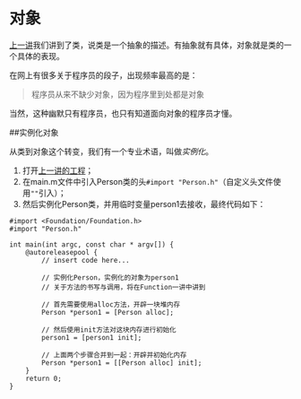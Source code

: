 # 对象

[上一讲](./class.md)我们讲到了类，说类是一个抽象的描述。有抽象就有具体，对象就是类的一个具体的表现。

在网上有很多关于程序员的段子，出现频率最高的是：

> 程序员从来不缺少对象，因为程序里到处都是对象

当然，这种幽默只有程序员，也只有知道面向对象的程序员才懂。

##实例化对象

从类到对象这个转变，我们有一个专业术语，叫做*实例化*。

1. 打开[上一讲的工程](https://github.com/saitjr/Objective-C-Tutorials-Demo/tree/master/1-OC-Class-Object/Class/ClassDemo)；
2. 在main.m文件中引入Person类的头`#import "Person.h"`（自定义头文件使用`""`引入）；
3. 然后实例化Person类，并用临时变量person1去接收，最终代码如下：

```objc
#import <Foundation/Foundation.h>
#import "Person.h"

int main(int argc, const char * argv[]) {
    @autoreleasepool {
        // insert code here...

        // 实例化Person，实例化的对象为person1
        // 关于方法的书写与调用，将在Function一讲中讲到
        
        // 首先需要使用alloc方法，开辟一块堆内存
        Person *person1 = [Person alloc];
        
        // 然后使用init方法对这块内存进行初始化
        person1 = [person1 init];
        
        // 上面两个步骤合并到一起：开辟并初始化内存
        Person *person1 = [[Person alloc] init];
    }
    return 0;
}

```